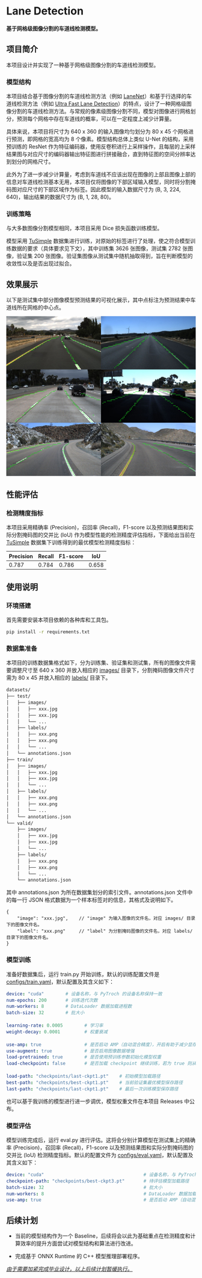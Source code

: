 # Lane Detection

**基于网格级图像分割的车道线检测模型。**

## 项目简介

本项目设计并实现了一种基于网格级图像分割的车道线检测模型。

### 模型结构

本项目结合基于图像分割的车道线检测方法（例如 [LaneNet](https://arxiv.org/abs/1802.05591)）和基于行选择的车道线检测方法（例如 [Ultra Fast Lane Detection](https://arxiv.org/abs/2004.11757)）的特点，设计了一种网格级图像分割的车道线检测方法。与常规的像素级图像分割不同，模型对图像进行网格划分，预测每个网格中存在车道线的概率，可以在一定程度上减少计算量。

具体来说，本项目将尺寸为 640 x 360 的输入图像均匀划分为 80 x 45 个网格进行预测，即网格的宽高均为 8 个像素。模型结构总体上类似 U-Net 的结构，采用预训练的 ResNet 作为特征编码器，使用反卷积进行上采样操作，且每层的上采样结果图与对应尺寸的编码器输出特征图进行拼接融合，直到特征图的空间分辨率达到划分的网格尺寸。

此外为了进一步减少计算量，考虑到车道线不应该出现在图像的上部且图像上部的信息对车道线检测基本无用，本项目仅将图像的下部区域输入模型，同时将分割掩码图对应尺寸的下部区域作为标签。因此模型的输入数据尺寸为 (B, 3, 224, 640)，输出结果的数据尺寸为 (B, 1, 28, 80)。

### 训练策略

与大多数图像分割模型相同，本项目采用 Dice 损失函数训练模型。

模型采用 [TuSimple](https://www.kaggle.com/datasets/manideep1108/tusimple) 数据集进行训练，对原始的标签进行了处理，使之符合模型训练数据的要求（具体要求见下文），其中训练集 3626 张图像，测试集 2782 张图像，验证集 200 张图像。验证集图像从测试集中随机抽取得到，旨在判断模型的收敛性以及是否出现过拟合。

## 效果展示

以下是测试集中部分图像模型预测结果的可视化展示，其中点标注为预测结果中车道线所在网格的中心点。

![效果展示](assets/examples.jpg "效果展示")

## 性能评估

### 检测精度指标

本项目采用精确率 (Precision)，召回率 (Recall)，F1-score 以及预测结果图和实际分割掩码图的交并比 (IoU) 作为模型性能的检测精度评估指标，下面给出当前在 [TuSimple](https://www.kaggle.com/datasets/manideep1108/tusimple) 数据集下训练得到的最优模型检测精度指标：

| Precision | Recall | F1-score | IoU   |
| --------- | ------ | -------- | ----- |
| 0.787     | 0.784  | 0.786    | 0.658 |

## 使用说明

### 环境搭建

首先需要安装本项目依赖的各种库和工具包。

```bash
pip install -r requirements.txt
```

### 数据集准备

本项目的训练数据集格式如下，分为训练集、验证集和测试集，所有的图像文件需要调整尺寸至 640 x 360 并放入相应的 <u>images/</u> 目录下，分割掩码图像文件尺寸需为 80 x 45 并放入相应的 <u>labels/</u> 目录下。

```bash
datasets/
├── test/
│   ├── images/
│   │   ├── xxx.jpg
│   │   ├── xxx.jpg
│   │   └── ...
│   ├── labels/
│   │   ├── xxx.png
│   │   ├── xxx.png
│   │   └── ...
│   └── annotations.json
├── train/
│   ├── images/
│   │   ├── xxx.jpg
│   │   ├── xxx.jpg
│   │   └── ...
│   ├── labels/
│   │   ├── xxx.png
│   │   ├── xxx.png
│   │   └── ...
│   └── annotations.json
└── valid/
    ├── images/
    │   ├── xxx.jpg
    │   ├── xxx.jpg
    │   └── ...
    ├── labels/
    │   ├── xxx.png
    │   ├── xxx.png
    │   └── ...
    └── annotations.json
```

其中 annotations.json 为所在数据集划分的索引文件。annotations.json 文件中的每一行 JSON 格式数据为一个样本标签对的信息，其格式及说明如下。

```json5
{
    "image": "xxx.jpg",    // "image" 为输入图像的文件名，对应 images/ 目录下的图像文件名。
    "label": "xxx.png"     // "label" 为分割掩码图像的文件名，对应 labels/ 目录下的图像文件名。
}
```

### 模型训练

准备好数据集后，运行 train.py 开始训练，默认的训练配置文件是 <u>configs/train.yaml</u>，默认配置及其含义如下：

```yaml
device: "cuda"        # 设备名称，与 PyTroch 的设备名称保持一致
num-epochs: 200       # 训练迭代次数
num-workers: 8        # DataLoader 数据加载进程数
batch-size: 32        # 批大小

learning-rate: 0.0005        # 学习率
weight-decay: 0.0001         # 权重衰减

use-amp: true                # 是否启动 AMP（自动混合精度），开启有助于减少显存占用并加速训练
use-augment: true            # 是否启用图像数据增强
load-pretrained: true        # 是否使用预训练参数初始化模型权重
load-checkpoint: false       # 是否加载 checkpoint 继续训练，若为 true 则从 load-path 加载模型权重，反之则使用初始化模型权重开始训练

load-path: "checkpoints/last-ckpt1.pt"    # 初始模型加载路径
best-path: "checkpoints/best-ckpt1.pt"    # 当前验证集最优模型保存路径
last-path: "checkpoints/last-ckpt1.pt"    # 最后一次训练模型保存路径
```

也可以基于我训练的模型进行进一步调优，模型权重文件在本项目 Releases 中公布。

### 模型评估

模型训练完成后，运行 eval.py 进行评估。这将会分别计算模型在测试集上的精确率 (Precision)，召回率 (Recall)，F1-score 以及预测结果图和实际分割掩码图的交并比 (IoU) 检测精度指标。默认的配置文件为 <u>configs/eval.yaml</u>，默认配置及其含义如下：

```yaml
device: "cuda"                                     # 设备名称，与 PyTroch 的设备名称保持一致
checkpoint-path: "checkpoints/best-ckpt3.pt"       # 待评估模型加载路径
batch-size: 32                                     # 批大小
num-workers: 8                                     # DataLoader 数据加载进程数
use-amp: true                                      # 是否启动 AMP（自动混合精度），开启有助于减少显存占用并加速推理
```

## 后续计划

- 当前的模型结构作为一个 Baseline，后续将会以此为基础重点在检测精度和计算效率的提升方面尝试对模型结构和算法进行改进。

- 完成基于 ONNX Runtime 的 C++ 模型推理部署程序。

<u>*由于需要加紧完成毕业设计，以上后续计划暂缓执行。*</u>


